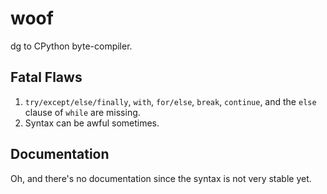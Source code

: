 # woof

dg to CPython byte-compiler.

## Fatal Flaws

1. `try/except/else/finally`, `with`, `for/else`, `break`, `continue`, and the `else` clause of `while` are missing.
2. Syntax can be awful sometimes.

## Documentation

Oh, and there's no documentation since the syntax is not very stable yet.

